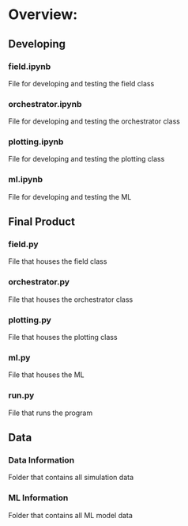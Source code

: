 # Overview:

## Developing

### field.ipynb
File for developing and testing the field class

### orchestrator.ipynb
File for developing and testing the orchestrator class

### plotting.ipynb
File for developing and testing the plotting class

### ml.ipynb
File for developing and testing the ML

## Final Product

### field.py
File that houses the field class

### orchestrator.py
File that houses the orchestrator class

### plotting.py
File that houses the plotting class

### ml.py
File that houses the ML

### run.py
File that runs the program

## Data

### Data Information
Folder that contains all simulation data

### ML Information
Folder that contains all ML model data